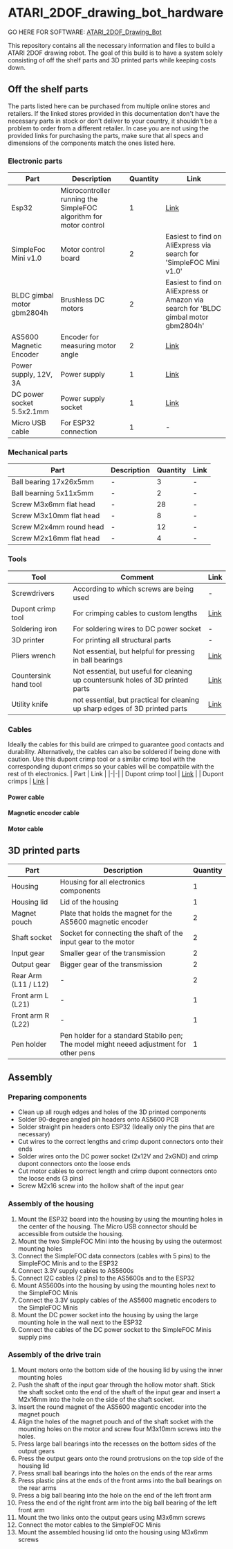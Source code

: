 # ATARI_2DOF_drawing_bot_hardware

GO HERE FOR SOFTWARE: [ATARI_2DOF_Drawing_Bot](https://github.com/Atarilab/ATARI_2DOF_Drawing_Bot)

This repository contains all the necessary information and files to build a ATARI 2DOF drawing robot.
The goal of this build is to have a system solely consisting of off the shelf parts and 3D printed parts while keeping costs down.

## Off the shelf parts

The parts listed here can be purchased from multiple online stores and retailers. If the linked stores provided in this documentation don't have the necessary parts in stock or don't deliver to your country, it shouldn't be a problem to order from a different retailer. In case you are not using the provided links for purchasing the parts, make sure that all specs and dimensions of the components match the ones listed here.

### Electronic parts

| Part | Description | Quantity | Link |
|-|-|-|-|
| Esp32 | Microcontroller running the SimpleFOC algorithm for motor control| 1 | [Link](https://www.conrad.de/de/p/az-delivery-esp32-dev-kit-c-unverloetet-kompatibel-mit-arduino-850037836.html) |
| SimpleFoc Mini v1.0 | Motor control board | 2 | Easiest to find on AliExpress via search for 'SimpleFOC Mini v1.0' |
| BLDC gimbal motor gbm2804h | Brushless DC motors | 2 | Easiest to find on AliExpress or Amazon via search for 'BLDC gimbal motor gbm2804h' |
| AS5600 Magnetic Encoder | Encoder for measuring motor angle | 2 | [Link](https://funduinoshop.com/elektronische-module/sensoren/bewegung-distanz/magnetinduktives-winkelmess-sensormodul-as5600) |
| Power supply, 12V, 3A | Power supply | 1 | [Link](https://www.conrad.de/de/p/mean-well-gst36e12-p1j-steckernetzteil-festspannung-12-v-dc-3000-ma-36-w-1439200.html) |
| DC power socket 5.5x2.1mm | Power supply socket | 1 | [Link](https://www.conrad.de/de/p/tru-components-niedervolt-steckverbinder-buchse-einbau-vertikal-5-5-mm-2-1-mm-1-st-1582319.html) |
| Micro USB cable | For ESP32 connection | 1 | - |

### Mechanical parts

| Part | Description | Quantity | Link |
|-|-|-|-|
| Ball bearing 17x26x5mm | - | 3 | - |
| Ball bearning 5x11x5mm | - | 2 | - |
| Screw M3x6mm flat head | - | 28 | - |
| Screw M3x10mm flat head | - | 8 | - |
| Screw M2x4mm round head | - | 12 | - |
| Screw M2x16mm flat head | - | 4 | - |

### Tools

| Tool | Comment | Link |
|-|-|-|
| Screwdrivers | According to which screws are being used | - |
| Dupont crimp tool | For crimping cables to custom lengths | [Link](https://www.berrybase.de/crimpzange-fuer-dupont-steckverbinder-an-kabel-awg-18-28) |
| Soldering iron | For soldering wires to DC power socket | - |
| 3D printer | For printing all structural parts | - |
| Pliers wrench | Not essential, but helpful for pressing in ball bearings | [Link](https://www.hoffmann-group.com/DE/de/hom/p/813702-180?tId=308&wayIntoCart=PLP&comingFromCategory=60-03-13-00-00&triggerSelectItemEvent=1) |
| Countersink hand tool | Not essential, but useful for cleaning up countersunk holes of 3D printed parts | [Link](https://www.hoffmann-group.com/DE/de/hom/p/150400-12%2C4?tId=509&wayIntoCart=SRP&triggerSelectItemEvent=1) |
| Utility knife | not essential, but practical for cleaning up sharp edges of 3D printed parts | [Link](https://www.hoffmann-group.com/DE/de/hom/p/844800-?tId=677&wayIntoCart=PLP&comingFromCategory=60-05-04-05-00&triggerSelectItemEvent=1) |

### Cables

Ideally the cables for this build are crimped to guarantee good contacts and durability. Alternatively, the cables can also be soldered if being done with caution.
Use this dupont crimp tool or a similar crimp tool with the corresponding dupont crimps so your cables will be compatbile with the rest of th electronics.
| Part | Link |
|-|-|
| Dupont crimp tool | [Link](https://www.berrybase.de/crimpzange-fuer-dupont-steckverbinder-an-kabel-awg-18-28) |
| Dupont crimps | [Link](https://www.berrybase.de/en/610-teiliges-dupont-crimp-steckverbinder-set-in-kunststoffbox) |


#### Power cable

#### Magnetic encoder cable

#### Motor cable

## 3D printed parts

| Part | Description | Quantity |
| - | - | - |
| Housing | Housing for all electronics components | 1 |
| Housing lid | Lid of the housing | 1 |
| Magnet pouch | Plate that holds the magnet for the AS5600 magnetic encoder | 2 |
| Shaft socket | Socket for connecting the shaft of the input gear to the motor | 2 |
| Input gear | Smaller gear of the transmission | 2 |
| Output gear | Bigger gear of the transmission | 2 |
| Rear Arm (L11 / L12) | - | 2 |
| Front arm L (L21) | - | 1 |
| Front arm R (L22) | - | 1 |
| Pen holder | Pen holder for a standard Stabilo pen; The model might neeed adjustment for other pens | 1 |

## Assembly

### Preparing components

- Clean up all rough edges and holes of the 3D printed components
- Solder 90-degree angled pin headers onto AS5600 PCB
- Solder straight pin headers onto ESP32 (Ideally only the pins that are necessary)
- Cut wires to the correct lengths and crimp dupont connectors onto their ends
- Solder wires onto the DC power socket (2x12V and 2xGND) and crimp dupont connectors onto the loose ends
- Cut motor cables to correct length and crimp dupont connectors onto the loose ends (3 pins)
- Screw M2x16 screw into the hollow shaft of the input gear

### Assembly of the housing
1. Mount the ESP32 board into the housing by using the mounting holes in the center of the housing. The Micro USB connector should be accessible from outside the housing.
2. Mount the two SimpleFOC Mini into the housing by using the outermost mounting holes
3. Connect the SimpleFOC data connectors (cables with 5 pins) to the SimpleFOC Minis and to the ESP32
4. Connect 3.3V supply cables to AS5600s
5. Connect I2C cables (2 pins) to the AS5600s and to the ESP32
6. Mount AS5600s into the housing by using the mounting holes next to the SimpleFOC Minis
7. Connect the 3.3V supply cables of the AS5600 magnetic encoders to the SimpleFOC Minis
8. Mount the DC power socket into the housing by using the large mounting hole in the wall next to the ESP32
9. Connect the cables of the DC power socket to the SimpleFOC Minis supply pins

### Assembly of the drive train
1. Mount motors onto the bottom side of the housing lid by using the inner mounting holes
2. Push the shaft of the input gear through the hollow motor shaft. Stick the shaft socket onto the end of the shaft of the input gear and insert a M2x16mm into the hole on the side of the shaft socket.
3. Insert the round magnet of the AS5600 magentic encoder into the magnet pouch
4. Align the holes of the magnet pouch and of the shaft socket with the mounting holes on the motor and screw four M3x10mm screws into the holes.
5. Press large ball bearings into the recesses on the bottom sides of the output gears
6. Press the output gears onto the round protrusions on the top side of the housing lid
7. Press small ball bearings into the holes on the ends of the rear arms
8. Press plastic pins at the ends of the front arms into the ball bearings on the rear arms
9. Press a big ball bearing into the hole on the end of the left front arm
10. Press the end of the right front arm into the big ball bearing of the left front arm
11. Mount the two links onto the output gears using M3x6mm screws
12. Connect the motor cables to the SimpleFOC Minis
13. Mount the assembled housing lid onto the housing using M3x6mm screws
